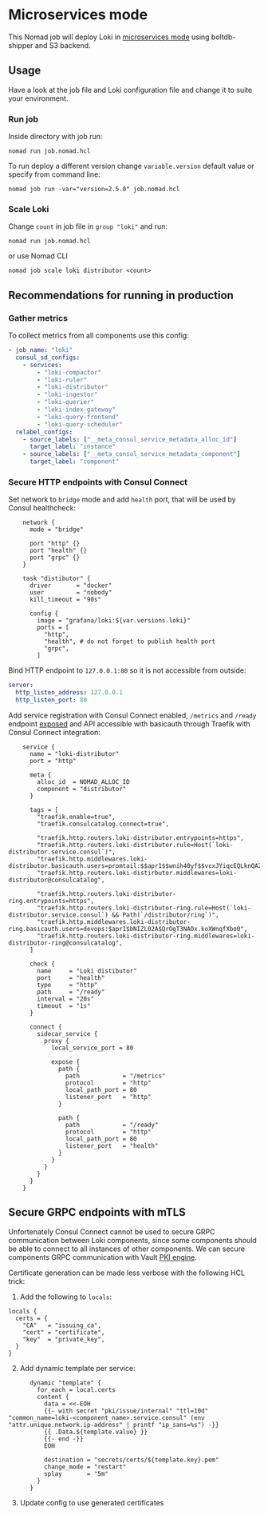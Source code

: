 # Microservices mode

This Nomad job will deploy Loki in
[microservices mode](https://grafana.com/docs/loki/latest/fundamentals/architecture/deployment-modes/#microservices-mode)
using boltdb-shipper and S3 backend.

## Usage

Have a look at the job file and Loki configuration file and change it to suite
your environment.

### Run job

Inside directory with job run:

```shell
nomad run job.nomad.hcl
```

To run deploy a different version change `variable.version` default value or
specify from command line:

```shell
nomad job run -var="version=2.5.0" job.nomad.hcl
```

### Scale Loki

Change `count` in job file in `group "loki"` and run:

```shell
nomad run job.nomad.hcl
```

or use Nomad CLI

```shell
nomad job scale loki distributor <count>
```

## Recommendations for running in production

### Gather metrics

To collect metrics from all components use this config:

```yaml
- job_name: "loki"
  consul_sd_configs:
    - services:
        - "loki-compactor"
        - "loki-ruler"
        - "loki-distributor"
        - "loki-ingestor"
        - "loki-querier"
        - "loki-index-gateway"
        - "loki-query-frontend"
        - "loki-query-scheduler"
  relabel_configs:
    - source_labels: ["__meta_consul_service_metadata_alloc_id"]
      target_label: "instance"
    - source_labels: ["__meta_consul_service_metadata_component"]
      target_label: "component"
```

### Secure HTTP endpoints with Consul Connect

Set network to `bridge` mode and add `health` port, that will be used by Consul
healthcheck:

```hcl
    network {
      mode = "bridge"

      port "http" {}
      port "health" {}
      port "grpc" {}
    }
```

```hcl
    task "distibutor" {
      driver       = "docker"
      user         = "nobody"
      kill_timeout = "90s"

      config {
        image = "grafana/loki:${var.versions.loki}"
        ports = [
          "http",
          "health", # do not forget to publish health port
          "grpc",
        ]
```

Bind HTTP endpoint to `127.0.0.1:80` so it is not accessible from outside:

```yml
server:
  http_listen_address: 127.0.0.1
  http_listen_port: 80
```

Add service registration with Consul Connect enabled, `/metrics` and `/ready`
endpoint [exposed](https://www.nomadproject.io/docs/job-specification/expose)
and API accessible with basicauth through Traefik with Consul Connect
integration:

```hcl
    service {
      name = "loki-distributor"
      port = "http"

      meta {
        alloc_id  = NOMAD_ALLOC_ID
        component = "distributor"
      }

      tags = [
        "traefik.enable=true",
        "traefik.consulcatalog.connect=true",

        "traefik.http.routers.loki-distributor.entrypoints=https",
        "traefik.http.routers.loki-distributor.rule=Host(`loki-distributor.service.consul`)",
        "traefik.http.middlewares.loki-distributor.basicauth.users=promtail:$$apr1$$wnih40yf$$vcxJYiqcEQLknQAZcpy/I1",
        "traefik.http.routers.loki-distirbutor.middlewares=loki-distributor@consulcatalog",

        "traefik.http.routers.loki-distributor-ring.entrypoints=https",
        "traefik.http.routers.loki-distributor-ring.rule=Host(`loki-distributor.service.consul`) && Path(`/distributor/ring`)",
        "traefik.http.middlewares.loki-distributor-ring.basicauth.users=devops:$apr1$bNIZL02A$QrOgT3NAOx.koXWnqfXbo0",
        "traefik.http.routers.loki-distributor-ring.middlewares=loki-distributor-ring@consulcatalog",
      ]

      check {
        name     = "Loki distibutor"
        port     = "health"
        type     = "http"
        path     = "/ready"
        interval = "20s"
        timeout  = "1s"
      }

      connect {
        sidecar_service {
          proxy {
            local_service_port = 80

            expose {
              path {
                path            = "/metrics"
                protocol        = "http"
                local_path_port = 80
                listener_port   = "http"
              }

              path {
                path            = "/ready"
                protocol        = "http"
                local_path_port = 80
                listener_port   = "health"
              }
            }
          }
        }
      }
    }
```

## Secure GRPC endpoints with mTLS

Unfortenately Consul Connect cannot be used to secure GRPC communication between
Loki components, since some components should be able to connect to all
instances of other components. We can secure components GRPC communication with
Vault [PKI engine](https://www.vaultproject.io/docs/secrets/pki).

Certificate generation can be made less verbose with the following HCL trick:

1. Add the following to `locals`:

```hcl
locals {
  certs = {
    "CA"   = "issuing_ca",
    "cert" = "certificate",
    "key"  = "private_key",
  }
}
```

2. Add dynamic template per service:

```hcl
      dynamic "template" {
        for_each = local.certs
        content {
          data = <<-EOH
          {{- with secret "pki/issue/internal" "ttl=10d" "common_name=loki-<component_name>.service.consul" (env "attr.unique.network.ip-address" | printf "ip_sans=%s") -}}
          {{ .Data.${template.value} }}
          {{- end -}}
          EOH

          destination = "secrets/certs/${template.key}.pem"
          change_mode = "restart"
          splay       = "5m"
        }
      }
```

3. Update config to use generated certificates
